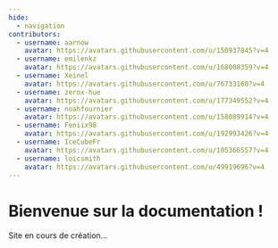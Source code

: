 ```yaml
---
hide:
  - navigation
contributors:
  - username: aarnow
    avatar: https://avatars.githubusercontent.com/u/150937845?v=4
  - username: emilenkz
    avatar: https://avatars.githubusercontent.com/u/168008359?v=4
  - username: Xeinel
    avatar: https://avatars.githubusercontent.com/u/76733160?v=4
  - username: zerox-hue
    avatar: https://avatars.githubusercontent.com/u/177349552?v=4
  - username: noahfournier
    avatar: https://avatars.githubusercontent.com/u/158089914?v=4
  - username: Feniix98
    avatar: https://avatars.githubusercontent.com/u/192993426?v=4
  - username: IceCubeFr
    avatar: https://avatars.githubusercontent.com/u/105366557?v=4
  - username: loicsmith
    avatar: https://avatars.githubusercontent.com/u/49919696?v=4
---
```



# Bienvenue sur la documentation !

Site en cours de création...